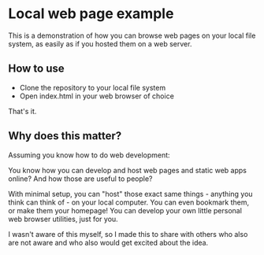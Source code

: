 # Local web page example

This is a demonstration of how you can browse web pages on your local file system, as easily as if you hosted them on a web server.

## How to use

- Clone the repository to your local file system
- Open index.html in your web browser of choice

That's it.

## Why does this matter?

Assuming you know how to do web development:

You know how you can develop and host web pages and static web apps online? And how those are useful to people?

With minimal setup, you can "host" those exact same things - anything you think can think of - on your local computer. You can even bookmark them, or make them your homepage! You can develop your own little personal web browser utilities, just for you.

I wasn't aware of this myself, so I made this to share with others who also are not aware and who also would get excited about the idea.
